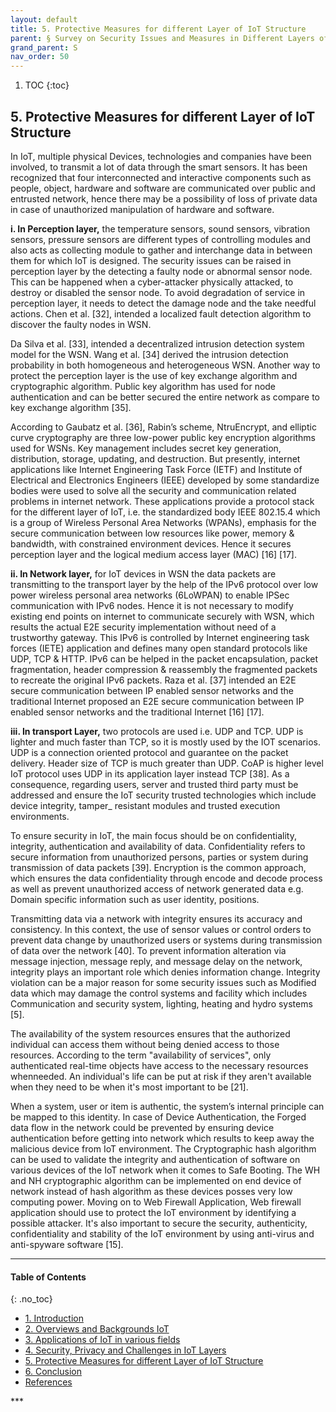 ```yaml
---
layout: default
title: 5. Protective Measures for different Layer of IoT Structure  
parent: § Survey on Security Issues and Measures in Different Layers of Internet of Things (IoT) 
grand_parent: S
nav_order: 50 
---
```

<style>
.dont-break-out {
  /* These are technically the same, but use both */
  overflow-wrap: break-word;
  word-wrap: break-word;

     -ms-word-break: break-all;
  /* This is the dangerous one in WebKit, as it breaks things wherever */
  word-break: break-all;
  /* Instead use this non-standard one: */
  word-break: break-word;
}

.youtube-container {
    position: relative;
    width: 100%;
    height: 0;
    padding-bottom: 56.25%;
}
.youtube-video {
    position: absolute;
    top: 0;
    left: 0;
    width: 100%;
    height: 100%;
}

</style>

<div class="dont-break-out" markdown="1">

1. TOC
{:toc}

## 5. Protective Measures for different Layer of IoT Structure
In IoT, multiple physical Devices, technologies and companies have been involved, to transmit a lot of data through the smart sensors. It has been recognized that four interconnected and interactive components such as people, object, hardware and software are communicated over public and entrusted network, hence there may be a possibility of loss of private data in case of unauthorized manipulation of hardware and software.

**i. In Perception layer,** the temperature sensors, sound sensors, vibration sensors, pressure sensors are different types of controlling modules and also acts as collecting module to gather and interchange data in between them for which IoT is designed. The security issues can be raised in perception layer by the detecting a faulty node or abnormal sensor node. This can be happened when a cyber-attacker physically attacked, to destroy or disabled the sensor node. To avoid degradation of service in perception layer, it needs to detect the damage node and the take needful actions. Chen et al. [32], intended a localized fault detection algorithm to discover the faulty nodes in WSN.

Da Silva et al. [33], intended a decentralized intrusion detection system model for the WSN. Wang et al. [34] derived the intrusion detection probability in both homogeneous and heterogeneous WSN. Another way to protect the perception layer is the use of key exchange algorithm and cryptographic algorithm. Public key algorithm has used for node authentication and can be better secured the entire network as compare to key exchange algorithm [35].

According to Gaubatz et al. [36], Rabin’s scheme, NtruEncrypt, and elliptic curve cryptography are three low-power public key encryption algorithms used for WSNs. Key management includes secret key generation, distribution, storage, updating, and destruction. But presently, internet applications like Internet Engineering Task Force (IETF) and Institute of Electrical and Electronics Engineers (IEEE) developed by some standardize bodies were used to solve all the security and communication related problems in internet network. These applications provide a protocol stack for the different layer of IoT, i.e. the standardized body IEEE 802.15.4 which is a group of Wireless Personal Area Networks (WPANs), emphasis for the secure communication between low resources like power, memory & bandwidth, with constrained environment devices. Hence it secures perception layer and the logical medium access layer (MAC) [16] [17].

**ii. In Network layer,** for IoT devices in WSN the data packets are transmitting to the transport layer by the help of the IPv6 protocol over low power wireless personal area networks (6LoWPAN) to enable IPSec communication with IPv6 nodes. Hence it is not necessary to modify existing end points on internet to communicate securely with WSN, which results the actual E2E security implementation without need of a trustworthy gateway. This IPv6 is controlled by Internet engineering task forces (IETE) application and defines many open standard protocols like UDP, TCP & HTTP. IPv6 can be helped in the packet encapsulation, packet fragmentation, header compression & reassembly the fragmented packets to recreate the original IPv6 packets. Raza et al. [37] intended an E2E secure communication between IP enabled sensor networks and the traditional Internet proposed an E2E secure communication between IP enabled sensor networks and the traditional Internet [16] [17].

**iii. In transport Layer,** two protocols are used i.e. UDP and TCP. UDP is lighter and much faster than TCP, so it is mostly used by the IOT scenarios. UDP is a connection oriented protocol and guarantee on the packet delivery. Header size of TCP is much greater than UDP. CoAP is higher level IoT protocol uses UDP in its application layer instead TCP [38]. As a consequence, regarding users, server and trusted third party must be addressed and ensure the IoT security trusted technologies which include device integrity, tamper_ resistant modules and trusted execution environments.

To ensure security in IoT, the main focus should be on confidentiality, integrity, authentication and availability of data. Confidentiality refers to secure information from unauthorized persons, parties or system during transmission of data packets [39]. Encryption is the common approach, which ensures the data confidentiality through encode and decode process as well as prevent unauthorized access of network generated data e.g. Domain specific information such as user identity, positions.

Transmitting data via a network with integrity ensures its accuracy and consistency. In this context, the use of sensor values or control orders to prevent data change by unauthorized users or systems during transmission of data over the network [40]. To prevent information alteration via message injection, message reply, and message delay on the network, integrity plays an important role which denies information change. Integrity violation can be a major reason for some security issues such as Modified data which may damage the control systems and facility which includes Communication and security system, lighting, heating and hydro systems [5].

The availability of the system resources ensures that the authorized individual can access them without being denied access to those resources. According to the term "availability of services", only authenticated real-time objects have access to the necessary resources whenneeded. An individual's life can be put at risk if they aren't available when they need to be when it's most important to be [21].

When a system, user or item is authentic, the system’s internal principle can be mapped to this identity. In case of Device Authentication, the Forged data flow in the network could be prevented by ensuring device authentication before getting into network which results to keep away the malicious device from IoT environment. The Cryptographic hash algorithm can be used to validate the integrity and authentication of software on various devices of the IoT network when it comes to Safe Booting. The WH and NH cryptographic algorithm can be implemented on end device of network instead of hash algorithm as these devices posses very low computing power. Moving on to Web Firewall Application, Web firewall application should use to protect the IoT environment by identifying a possible attacker. It's also important to secure the security, authenticity, confidentiality and stability of the IoT environment by using anti-virus and anti-spyware software [15].

***

#### Table of Contents
{: .no_toc}

<ul><li> <a href="/docs/S/Survey-on-Security-Issues-and-Measures-in-Different-Layers-of-Internet-of-Things-(IoT)-1/">
1. Introduction</a></li><li> <a href="/docs/S/Survey-on-Security-Issues-and-Measures-in-Different-Layers-of-Internet-of-Things-(IoT)-2/">
2. Overviews and Backgrounds IoT</a></li><li> <a href="/docs/S/Survey-on-Security-Issues-and-Measures-in-Different-Layers-of-Internet-of-Things-(IoT)-3/">
3. Applications of IoT in various fields</a></li><li> <a href="/docs/S/Survey-on-Security-Issues-and-Measures-in-Different-Layers-of-Internet-of-Things-(IoT)-4/">
4. Security, Privacy and Challenges in IoT Layers</a></li><li> <a href="/docs/S/Survey-on-Security-Issues-and-Measures-in-Different-Layers-of-Internet-of-Things-(IoT)-5/">
5. Protective Measures for different Layer of IoT Structure</a></li><li> <a href="/docs/S/Survey-on-Security-Issues-and-Measures-in-Different-Layers-of-Internet-of-Things-(IoT)-6/">
6. Conclusion</a></li><li> <a href="/docs/S/Survey-on-Security-Issues-and-Measures-in-Different-Layers-of-Internet-of-Things-(IoT)-7/">
References</a></li></ul>
***

</div>
